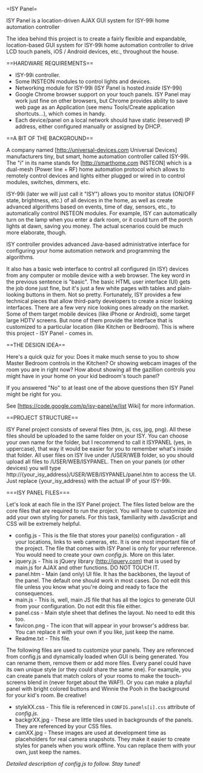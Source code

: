 =ISY Panel= 

ISY Panel is a location-driven AJAX GUI system for ISY-99i home automation controller

The idea behind this project is to create a fairly flexible and expandable, location-based GUI system for ISY-99i home automation controller to drive LCD touch panels, iOS / Android devices, etc., throughout the house.


==HARDWARE REQUIREMENTS==

  * ISY-99i controller.
  * Some INSTEON modules to control lights and devices. 
  * Networking module for ISY-99i (ISY Panel is hosted *inside* ISY-99i)
  * Google Chrome browser support on your touch panels. ISY Panel may work just fine on other browsers, but Chrome provides ability to save web page as an Application (see menu Tools/Create application shortcuts...), which comes in handy.
  * Each device/panel on a local network should have static (reserved) IP address, either configured manually or assigned by DHCP.


==A BIT OF THE BACKGROUND==

A company named [http://universal-devices.com Universal Devices] manufacturers tiny, but smart, home automation controller called ISY-99i. The "i" in its name stands for [http://smarthome.com INSTEON] which is a dual-mesh (Power line + RF) home automation protocol which allows to remotely control devices and lights either plugged or wired in to control modules, switches, dimmers, etc. 

ISY-99i (later we will just call it "ISY") allows you to monitor status (ON/OFF state, brightness, etc.) of all devices in the home, as well as create advanced algorithms based on events, time of day, sensors, etc., to automatically control INSTEON modules. For example, ISY can automatically turn on the lamp when you enter a dark room, or it could turn off the porch lights at dawn, saving you money. The actual scenarios could be much more elaborate, though.

ISY controller provides advanced Java-based administrative interface for configuring your home automation network and programming the algorithms. 

It also has a basic web interface to control all configured (in ISY) devices from any computer or mobile device with a web browser. The key word in the previous sentence is "basic". The basic HTML user interface (UI) gets the job done just fine, but it's just a few white pages with tables and plain-looking buttons in them. Not so pretty. Fortunately, ISY provides a few technical pieces that allow third-party developers to create a nicer looking interfaces. There are a few very nice looking ones already on the market. Some of them target mobile devices (like iPhone or Android), some target large HDTV screens. But none of them provide the interface that is customized to a particular location (like Kitchen or Bedroom). This is where this project - ISY Panel - comes in.


==THE DESIGN IDEA==

Here's a quick quiz for you: Does it make much sense to you to show Master Bedroom controls in the Kitchen? Or showing webcam images of the room you are in right now? How about showing all the gazillion controls you might have in your home on your kid bedroom's touch panel?

If you answered "No" to at least one of the above questions then ISY Panel might be right for you.


See [https://code.google.com/p/isy-panel/w/list Wiki] for more information.


==PROJECT STRUCTURE==

ISY Panel project consists of several files (htm, js, css, jpg, png). All these files should be uploaded to the same folder on your ISY. You can choose your own name for the folder, but I recommend to call it ISYPANEL (yes, in uppercase), that way it would be easier for you to remember what's inside that folder. All user files on ISY live under /USER/WEB folder, so you should upload all files to /USER/WEB/ISYPANEL. Then on your panels (or other devices) you will type http://{your_isy_address}/USER/WEB/ISYPANEL/panel.htm to access the UI. Just replace {your_isy_address} with the actual IP of your ISY-99i.

===ISY PANEL FILES===

Let's look at each file in the ISY Panel project. The files listed below are the core files that are required to run the project. You will have to customize and add your own styling for panels. For this task, familiarity with JavaScript and CSS will be extremely helpful.

  * config.js - This is the file that stores your panel(s) configuration - all your locations, links to web cameras, etc. It is one most important file of the project. The file that comes with ISY Panel is only for your reference. You would need to create your own *config.js*. More on this later.
  * jquery.js - This is jQuery library (http://jquery.com) that is used by main.js for AJAX and other functions. DO NOT TOUCH IT.
  * panel.htm - Main (and only) UI file. It has the backbones, the layout of the panel. The default one should work in most cases. Do not edit this file unless you know what you're doing and ready to face the consequences.
  * main.js - This is, well, main JS file that has all the logics to generate GUI from your configuration. Do not edit this file either.
  * panel.css - Main style sheet that defines the layout. No need to edit this too.
  * favicon.png - The icon that will appear in your browser's address bar. You can replace it with your own if you like, just keep the name.
  * Readme.txt - This file.
  
The following files are used to customize your panels. They are referenced from config.js and dynamically loaded when GUI is being generated. You can rename them, remove them or add more files. Every panel could have its own unique style (or they could share the same one). For example, you can create panels that match colors of your rooms to make the touch-screens blend in (never forget about the WAF!). Or you can make a playful panel with bright colored buttons and Winnie the Pooh in the background for your kid's room. Be creative!

  * styleXX.css - This file is referenced in `CONFIG.panels[i].css` attribute of *config.js*.
  * backgrXX.jpg - These are little tiles used in backgrounds of the panels. They are referenced by your CSS files.
  * camXX.jpg - These images are used at development time as placeholders for real camera snapshots. They make it easier to create styles for panels when you work offline. You can replace them with your own, just keep the names.


_Detailed description of *config.js* to follow. Stay tuned!_
